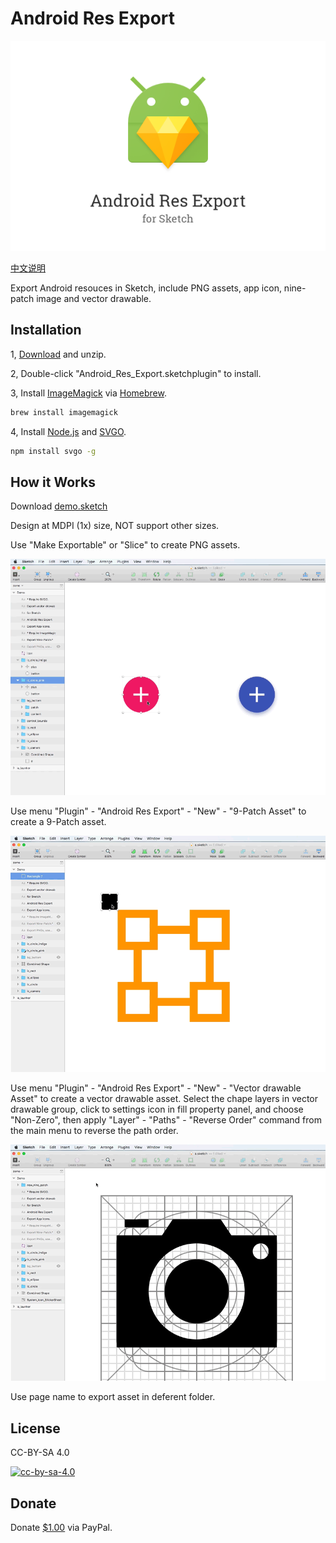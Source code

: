 # Android Res Export

![](img/android_res_export.png)

[中文说明](https://github.com/Ashung/Android_Res_Export/blob/master/README_zh.md)

Export Android resouces in Sketch, include PNG assets, app icon, nine-patch image and vector drawable.

## Installation

1,  [Download](https://github.com/Ashung/Android_Res_Export/releases) and unzip.

2, Double-click "Android_Res_Export.sketchplugin" to install.

3, Install [ImageMagick](http://www.imagemagick.org/script/index.php) via [Homebrew](http://brew.sh/).

```bash
brew install imagemagick
```

4, Install [Node.js](https://nodejs.org/en/) and [SVGO](https://github.com/svg/svgo).

```bash
npm install svgo -g
```

## How it Works

Download [demo.sketch](https://raw.githubusercontent.com/Ashung/Android_Res_Export/master/demo.sketch)

Design at MDPI (1x) size, NOT support other sizes.

Use "Make Exportable" or "Slice" to create PNG assets.

![](img/android_res_export_for_sketch_1.gif)

Use menu "Plugin" - "Android Res Export" - "New" - "9-Patch Asset" to create a 9-Patch asset.

![](img/android_res_export_for_sketch_2.gif)

Use menu "Plugin" - "Android Res Export" - "New" - "Vector drawable Asset" to create a vector drawable asset. Select the chape layers in vector drawable group,  click to settings icon in fill property panel, and choose "Non-Zero", then apply "Layer" - "Paths" - "Reverse Order" command from the main menu to reverse the path order.

![](img/android_res_export_for_sketch_3.gif)

Use page name to export asset in deferent folder.

## License

CC-BY-SA 4.0

[![cc-by-sa-4.0](https://i.creativecommons.org/l/by-sa/4.0/80x15.png)](http://creativecommons.org/licenses/by-sa/4.0/)

## Donate

Donate [$1.00](https://www.paypal.me/ashung/1) via PayPal. 
